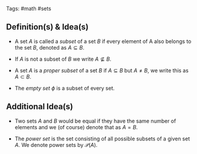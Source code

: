 Tags: #math #sets
## Definition(s) & Idea(s)
- A set $A$ is called  a *subset* of a set $B$ if every element of A also belongs to the set $B$, denoted as $A\subseteq B$. 

- If $A$ is not a subset of $B$ we write $A\nsubseteq B$.  

- A set $A$ is  a *proper subset* of a set $B$ if $A\subseteq B$ but $A \neq B$, we write this as $A \subset B$.

- The *empty set* $\phi$ is a subset of every set.
## Additional Idea(s)
- Two sets $A$ and $B$ would be equal if they have the same number of elements and we (of course) denote that as $A=B$.

- The *power set* is the set consisting of all possible subsets of a given set $A$. We denote power sets by $\mathcal{P}(A)$.



